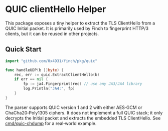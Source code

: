 # QUIC clientHello Helper

This package exposes a tiny helper to extract the TLS ClientHello from a QUIC Initial packet. It is primarily used by Finch to fingerprint HTTP/3 clients, but it can be reused in other projects.

## Quick Start

```go
import "github.com/0x4D31/finch/pkg/quic"

func handleUDP(b []byte) {
    rec, err := quic.ExtractClientHello(b)
    if err == nil {
        fp := ja4.Fingerprint(rec) // use any JA3/JA4 library
        log.Println("JA4:", fp)
    }
}
```

The parser supports QUIC version 1 and 2 with either AES‑GCM or ChaCha20‑Poly1305 ciphers. It does not implement a full QUIC stack; it only decrypts the Initial packet and extracts the embedded TLS ClientHello. See [cmd/quic-chdump](/cmd/quic-chdump) for a real‑world example.
